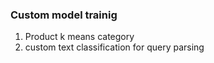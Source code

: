### Custom model trainig

1. Product k means category 
2. custom text classification for query parsing